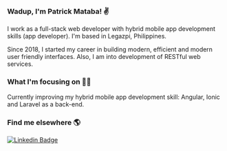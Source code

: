 ### Wadup, I'm Patrick Mataba! ✌

I work as a full-stack web developer with hybrid mobile app development skills (app developer). I'm based in Legazpi, Philippines.

Since 2018, I started my career in building modern, efficient and modern user friendly interfaces. Also, I am into development of RESTful web services. 

### What I'm focusing on 👨‍💻

Currently improving my hybrid mobile app development skill: Angular, Ionic and Laravel as a back-end.<br />

### Find me elsewhere 🌎

[![Linkedin Badge](https://img.shields.io/badge/-LinkedIn-blue?style=flat-square&logo=Linkedin&logoColor=white&link=https://www.linkedin.com/in/patrickmataba//)](https://www.linkedin.com/in/patrickmataba/)
